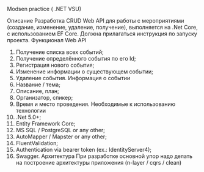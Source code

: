 Modsen practice ( .NET VSU)

Описание
Разработка CRUD Web API для работы с мероприятиями (создание, изменение, удаление, получение), выполняется на .Net Core, с использованием EF Core.
Должна прилагаться инструкция по запуску проекта.
Функционал Web API
1.	Получение списка всех событий;
2.	Получение определённого события по его Id;
3.	Регистрация нового события;
4.	Изменение информации о существующем событии;
5.	Удаление события.
Информация о событии
1.	Название / тема;
2.	Описание, план;
3.	Организатор, спикер; 
4.	Время и место проведения.
Необходимые к использованию технологии
1.	.Net 5.0+;
2.	Entity Framework Core;
3.	MS SQL / PostgreSQL or any other;
4.	AutoMapper / Mapster or any other;
5.	FluentValidation;
6.	Authentication via bearer token (ex.: IdentityServer4);
7.	Swagger.
Архитектура
При разработке основной упор надо делать на построение архитектуры приложения 
(n-layer / cqrs / clean)
